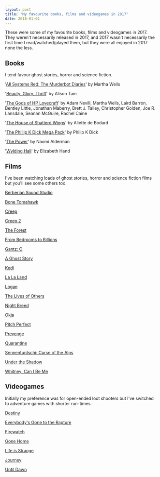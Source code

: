 ```yaml
---
layout: post
title: "My favourite books, films and videogames in 2017"
date: 2018-01-01
---
```


These were some of my favourite books, films and videogames in 2017. 
They weren't necessarily released in 2017, and 2017 wasn't necessarily the first time I read/watched/played them, but they were all enjoyed in 2017 none the less.

## Books

I tend favour ghost stories, horror and science fiction.

'[All Systems Red: The Murderbot Diaries](https://www.amazon.co.uk/gp/product/B01MYZ8X5C/ref=oh_aui_d_detailpage_o06_?ie=UTF8&psc=1)' by Martha Wells

'[Beauty, Glory, Thrift](https://www.amazon.co.uk/gp/product/B071JKQYFS/ref=oh_aui_d_detailpage_o00_?ie=UTF8&psc=1)' by Alison Tam

'[The Gods of HP Lovecraft](https://www.amazon.co.uk/gp/product/B01702ZMFI/ref=oh_aui_d_detailpage_o09_?ie=UTF8&psc=1)' by Adam Nevill, Martha Wells, Laird Barron, Bentley Little, Jonathan Maberry, Brett J. Talley, Christopher Golden, Joe R. Lansdale, Seanan McGuire, Rachel Caine 

'[The House of Shatterd Wings](https://www.amazon.co.uk/gp/product/B00WERXESW/ref=oh_aui_d_detailpage_o02_?ie=UTF8&psc=1)' by Aliette de Bodard 

'[The Phillip K Dick Mega Pack](https://www.amazon.co.uk/gp/product/B00C6EXNRA/ref=oh_aui_d_detailpage_o06_?ie=UTF8&psc=1)' by Philip K Dick

'[The Power](https://www.amazon.co.uk/gp/product/B01EW5JKMM/ref=oh_aui_d_detailpage_o09_?ie=UTF8&psc=1)' by Naomi Alderman

'[Wylding Hall](https://www.amazon.co.uk/gp/product/B00UA1KO82/ref=oh_aui_d_detailpage_o03_?ie=UTF8&psc=1)' by Elizabeth Hand

## Films

I've been watching loads of ghost stories, horror and science fiction films but you'll see some others too.

[Berberian Sound Studio](http://www.imdb.com/title/tt1833844/?ref_=nv_sr_1)

[Bone Tomahawk](http://www.imdb.com/title/tt2494362/?ref_=nv_sr_1)

[Creep](http://www.imdb.com/title/tt2428170/?ref_=nv_sr_2)

[Creep 2](http://www.imdb.com/title/tt3654796/?ref_=nv_sr_1)

[The Forest](http://www.imdb.com/title/tt3387542/?ref_=nv_sr_2)

[From Bedrooms to Billions](http://www.imdb.com/title/tt2404567/?ref_=fn_al_tt_1)

[Gantz: O](http://www.imdb.com/title/tt5923962/?ref_=nv_sr_1)

[A Ghost Story](http://www.imdb.com/title/tt6265828/?ref_=nv_sr_1)

[Kedi](http://www.imdb.com/title/tt4420704/?ref_=nv_sr_1)

[La La Land](http://www.imdb.com/title/tt3783958/?ref_=nv_sr_1)

[Logan](http://www.imdb.com/title/tt3315342/?ref_=nv_sr_1)

[The Lives of Others](http://www.imdb.com/title/tt0405094/?ref_=nv_sr_1)

[Night Breed](http://www.imdb.com/title/tt0100260/?ref_=nv_sr_2)

[Okja](http://www.imdb.com/title/tt3967856/?ref_=nv_sr_1)

[Pitch Perfect](http://www.imdb.com/title/tt1981677/?ref_=nv_sr_2)

[Prevenge](http://www.imdb.com/title/tt5154288/?ref_=nv_sr_1)

[Quarantine](http://www.imdb.com/title/tt1082868/?ref_=nv_sr_2)

[Sennentuntschi: Curse of the Alps](http://www.imdb.com/title/tt1296077/?ref_=nv_sr_1)

[Under the Shadow](http://www.imdb.com/title/tt4273292/?ref_=nv_sr_1)

[Whitney: Can I Be Me](http://www.imdb.com/title/tt5563330/?ref_=nv_sr_1)

## Videogames

Initially my preference was for open-ended loot shooters but I've switched to adventure games with shorter run-times.

[Destiny](http://www.gamesradar.com/destiny-review/)

[Everybody's Gone to the Rapture](http://www.gamesradar.com/everybodys-gone-rapture-review/)

[Firewatch](http://www.gamesradar.com/firewatch-review/)

[Gone Home](http://www.gamesradar.com/gone-home-review/)

[Life is Strange](http://www.gamesradar.com/life-strange-review/)

[Journey](http://www.gamesradar.com/journey-review/)

[Until Dawn](http://www.gamesradar.com/until-dawn-review/)
